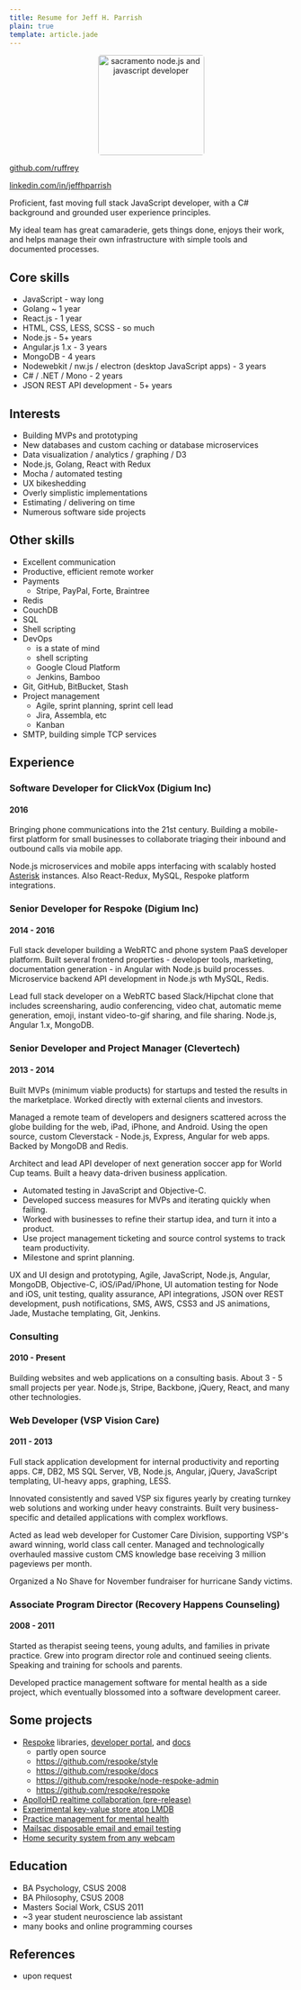 ```yaml
---
title: Resume for Jeff H. Parrish
plain: true
template: article.jade
---
```


<p style="text-align: center">
    <img
        alt="sacramento node.js and javascript developer"
        style="width: 189px; height: 178px; display: inline; border-radius: 5px"
        src="/images/jeff-h-parrish-sacramento-california-nodejs-javascript.png" />
</p>

[github.com/ruffrey](https://github.com/ruffrey)

[linkedin.com/in/jeffhparrish](https://www.linkedin.com/in/jeffhparrish)

Proficient, fast moving full stack JavaScript developer,
with a C# background and grounded user experience principles.

My ideal team has great camaraderie, gets things done, enjoys their
work, and helps manage their own infrastructure with simple tools and documented processes.

## Core skills

- JavaScript - way long
- Golang ~ 1 year
- React.js - 1 year
- HTML, CSS, LESS, SCSS - so much
- Node.js - 5+ years
- Angular.js 1.x - 3 years
- MongoDB - 4 years
- Nodewebkit / nw.js / electron (desktop JavaScript apps) - 3 years
- C# / .NET / Mono - 2 years
- JSON REST API development - 5+ years

## Interests
- Building MVPs and prototyping
- New databases and custom caching or database microservices
- Data visualization / analytics / graphing / D3
- Node.js, Golang, React with Redux
- Mocha / automated testing
- UX bikeshedding
- Overly simplistic implementations
- Estimating / delivering on time
- Numerous software side projects

## Other skills

- Excellent communication
- Productive, efficient remote worker
- Payments
    - Stripe, PayPal, Forte, Braintree
- Redis
- CouchDB
- SQL
- Shell scripting
- DevOps
    - is a state of mind
    - shell scripting
    - Google Cloud Platform
    - Jenkins, Bamboo
- Git, GitHub, BitBucket, Stash
- Project management
    - Agile, sprint planning, sprint cell lead
    - Jira, Assembla, etc
    - Kanban
- SMTP, building simple TCP services

## Experience

### Software Developer for ClickVox (Digium Inc)
#### 2016

Bringing phone communications into the 21st century. Building a
mobile-first platform for small businesses to collaborate triaging their inbound and
outbound calls via mobile app.

Node.js microservices and mobile apps interfacing with scalably hosted
[Asterisk](http://www.asterisk.org) instances. Also React-Redux, MySQL, Respoke
platform integrations.

### Senior Developer for Respoke (Digium Inc)
#### 2014 - 2016

Full stack developer building a WebRTC and phone system PaaS developer
platform. Built several frontend properties - developer tools, marketing,
documentation generation - in Angular
with Node.js build processes. Microservice backend API development
in Node.js wth MySQL, Redis.

Lead full stack developer on a WebRTC based Slack/Hipchat
clone that includes screensharing, audio conferencing, video chat, automatic
meme generation, emoji, instant video-to-gif sharing,
and file sharing. Node.js, Angular 1.x, MongoDB.


### Senior Developer and Project Manager (Clevertech)
#### 2013 - 2014

Built MVPs (minimum viable products) for startups and tested the results in
the marketplace. Worked directly with external clients and investors.

Managed a remote team of developers and designers scattered across the globe
building for the web, iPad, iPhone, and Android.
Using the open source, custom Cleverstack - Node.js, Express, Angular for web apps.
Backed by MongoDB and Redis.

Architect and lead API developer of next generation soccer app for World Cup teams.
Built a heavy data-driven business application.

- Automated testing in JavaScript and Objective-C.
- Developed success measures for MVPs and iterating quickly when failing.
- Worked with businesses to refine their startup idea, and turn it into a product.
- Use project management ticketing and source control systems to track team
productivity.
- Milestone and sprint planning.

UX and UI design and prototyping, Agile, JavaScript, Node.js, Angular,
MongoDB, Objective-C, iOS/iPad/iPhone, UI automation testing for Node and iOS,
unit testing, quality assurance, API integrations, JSON over REST development,
push notifications, SMS, AWS, CSS3 and JS animations, Jade, Mustache templating,
Git, Jenkins.

### Consulting
#### 2010 - Present

Building websites and web applications on a consulting basis. About 3 - 5
small projects per year. Node.js, Stripe, Backbone, jQuery, React,
and many other technologies.

### Web Developer (VSP Vision Care)
#### 2011 - 2013

Full stack application development for internal productivity and reporting
apps. C#, DB2, MS SQL Server, VB, Node.js, Angular, jQuery, JavaScript
templating, UI-heavy apps, graphing, LESS.

Innovated consistently and saved VSP six figures yearly by creating turnkey
web solutions and working under heavy constraints. Built very business-specific
and detailed applications with complex workflows.

Acted as lead web developer for Customer Care Division, supporting VSP's
award winning, world class call center.
Managed and technologically overhauled massive custom CMS knowledge base
receiving 3 million pageviews per month.

Organized a No Shave for November fundraiser for hurricane Sandy victims.

### Associate Program Director (Recovery Happens Counseling)
#### 2008 - 2011

Started as therapist seeing teens, young adults, and families in private
practice. Grew into program director role and continued seeing clients.
Speaking and training for schools and parents.

Developed practice management software for mental health as a side project,
which eventually blossomed into a software development career.

## Some projects

* [Respoke](https://www.respoke.io) libraries,
[developer portal](https://portal.respoke.io),
and [docs](https://docs.respoke.io)
    - partly open source
    - https://github.com/respoke/style
    - https://github.com/respoke/docs
    - https://github.com/respoke/node-respoke-admin
    - https://github.com/respoke/respoke
* [ApolloHD realtime collaboration (pre-release)](https://www.apollohd.com)
* [Experimental key-value store atop LMDB](https://github.com/ruffrey/kval)
* [Practice management for mental health](https://www.psychscribbles.com)
* [Mailsac disposable email and email testing](https://mailsac.com)
* [Home security system from any webcam](https://github.com/ruffrey/homesec)

## Education

- BA Psychology, CSUS 2008
- BA Philosophy, CSUS 2008
- Masters Social Work, CSUS 2011
- ~3 year student neuroscience lab assistant
- many books and online programming courses



## References

- upon request
